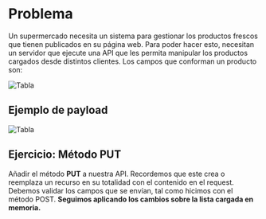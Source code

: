 # Problema

Un supermercado necesita un sistema para gestionar los productos frescos que tienen publicados en su página web. Para poder hacer esto, necesitan un servidor que ejecute
una API que les permita manipular los productos cargados desde distintos clientes. Los campos que conforman un producto son:

![Tabla](/img/tabla.JPG)

## Ejemplo de payload

![Tabla](/img/payload.JPG)

## Ejercicio: Método PUT

Añadir el método **PUT** a nuestra API. Recordemos que este crea o reemplaza un recurso en su totalidad con el contenido en el request. Debemos validar los campos que se envían, tal como hicimos con el método POST. **Seguimos aplicando los cambios sobre la lista cargada en memoria.**
